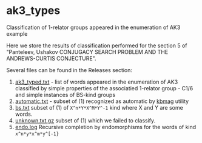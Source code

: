 # ak3_types
Classification of 1-relator groups appeared in the enumeration of AK3 example

Here we store the results of classification performed for the section 5 of "Panteleev, Ushakov CONJUGACY  SEARCH  PROBLEM  AND THE ANDREWS-CURTIS CONJECTURE". 

Several files can be found in the Releases section:

1. [ak3_typed.txt](https://github.com/stevens-crag/ak3_types/releases/download/v1.0/ak3_typed.txt.gz) - list of words appeared in the enumeration of AK3 classified by simple properties of the associatied 1-relator group - C1/6 and simple instances of BS-kind groups
2. [automatic.txt](https://github.com/stevens-crag/ak3_types/releases/download/v1.0/automatic.txt.gz) - subset of (1) recognized as automatic by [kbmag](http://homepages.warwick.ac.uk/~mareg/download/kbmag2/) utility
3. [bs.txt](https://github.com/stevens-crag/ak3_types/releases/download/v1.0/bs.txt.gz) subset of (1) of  ```X^n*Y*X^M*Y^-1``` kind where X and Y are some words. 
4. [unknown.txt.gz](https://github.com/stevens-crag/ak3_types/releases/download/v1.0/unknown.txt.gz) subset of (1) which we failed to classify. 
5. [endo.log](https://github.com/stevens-crag/ak3_types/releases/download/v1.0/endo.log.gz) Recursive completion by endomorphisms for the words of kind ```x^n*y*x^m*y^[-1}```


